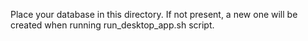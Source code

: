 Place your database in this directory. If not present, a new one will be created when running run_desktop_app.sh script.